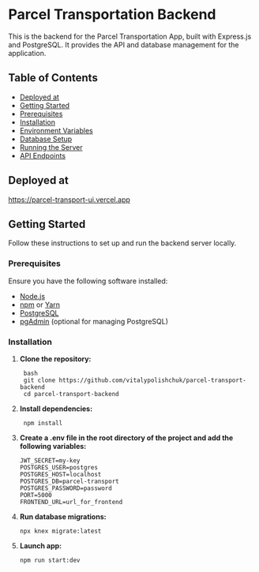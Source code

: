 # Parcel Transportation Backend


This is the backend for the Parcel Transportation App, built with Express.js and PostgreSQL. It provides the API and database management for the application.

## Table of Contents

- [Deployed at](#deployed-at)
- [Getting Started](#getting-started)
- [Prerequisites](#prerequisites)
- [Installation](#installation)
- [Environment Variables](#environment-variables)
- [Database Setup](#database-setup)
- [Running the Server](#running-the-server)
- [API Endpoints](#api-endpoints)

## Deployed at
https://parcel-transport-ui.vercel.app

## Getting Started

Follow these instructions to set up and run the backend server locally.

### Prerequisites

Ensure you have the following software installed:

- [Node.js](https://nodejs.org/)
- [npm](https://www.npmjs.com/) or [Yarn](https://yarnpkg.com/)
- [PostgreSQL](https://www.postgresql.org/)
- [pgAdmin](https://www.pgadmin.org/) (optional for managing PostgreSQL)

### Installation

1. **Clone the repository:**

   ```
    bash
    git clone https://github.com/vitalypolishchuk/parcel-transport-backend
    cd parcel-transport-backend
    ```


2. **Install dependencies:**
   ```
    npm install
    ```

3. **Create a .env file in the root directory of the project and add the following variables:**
    ```
    JWT_SECRET=my-key
    POSTGRES_USER=postgres
    POSTGRES_HOST=localhost
    POSTGRES_DB=parcel-transport
    POSTGRES_PASSWORD=password
    PORT=5000
    FRONTEND_URL=url_for_frontend
    ```

4. **Run database migrations:**
    ```
    npx knex migrate:latest
    ```

5. **Launch app:**
    ```
    npm run start:dev
    ```
    